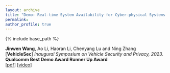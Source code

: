 ```yaml
---
layout: archive
title: "Demo: Real-time System Availability for Cyber-physical Systems using ARM TrustZone"
permalink:
author_profile: true
---
```


{% include base_path %}
                                 
**Jinwen Wang**, Ao Li, Haoran Li, Chenyang Lu and Ning Zhang <br>
[**VehicleSec**] <i>Inaugural Symposium on Vehicle Security and Privacy, 2023.</i><br>
**Qualcomm Best Demo Award Runner Up Award**            
[[pdf](https://www.ndss-symposium.org/wp-content/uploads/2023/02/vehiclesec2023-23040-paper.pdf)] 
[[video](https://drive.google.com/file/d/1_EYXI84YD2d7FDO609ADLgFR3X7ymFY6/view?usp=sharing)]

